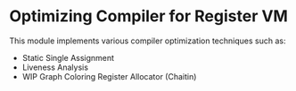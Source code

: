# Optimizing Compiler for Register VM

This module implements various compiler optimization techniques such as:

* Static Single Assignment
* Liveness Analysis
* WIP Graph Coloring Register Allocator (Chaitin)